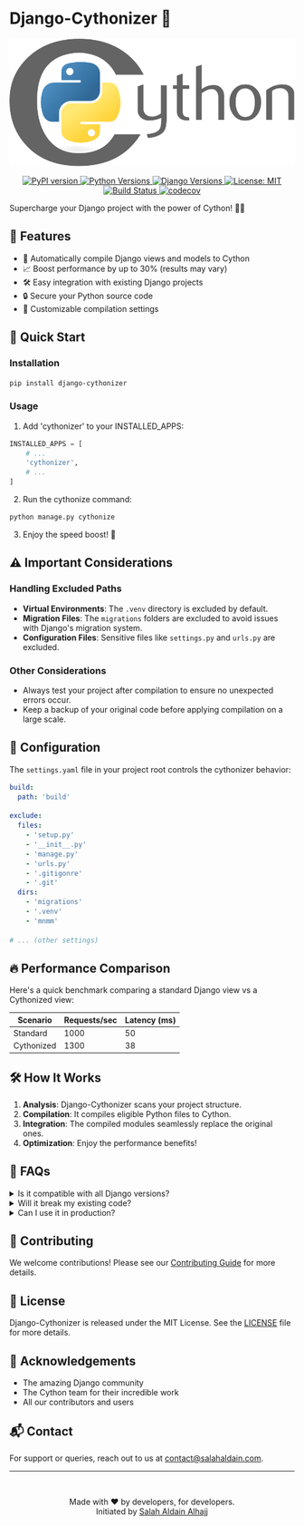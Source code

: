 # Django-Cythonizer 🚀

![Django-Cythonizer Logo](https://raw.githubusercontent.com/salah-alhajj/django-cythonizer/main/Cython_logo.svg?token=GHSAT0AAAAAACT36IXH3OKDLE7OCUBENUZGZU2FRXQ)

<p align="center">
  <a href="https://badge.fury.io/py/django-cythonizer">
    <img src="https://badge.fury.io/py/django-cythonizer.svg" alt="PyPI version" />
  </a>
  <a href="https://pypi.org/project/django-cythonizer/">
    <img src="https://img.shields.io/pypi/pyversions/django-cythonizer.svg" alt="Python Versions" />
  </a>
  <a href="https://www.djangoproject.com/">
    <img src="https://img.shields.io/badge/django-3.2%20%7C%204.0%20%7C%204.1%20%7C%204.2-blue" alt="Django Versions" />
  </a>
  <a href="https://opensource.org/licenses/MIT">
    <img src="https://img.shields.io/badge/License-MIT-yellow.svg" alt="License: MIT" />
  </a>
  <a href="https://github.com/salah-alhajj/django-cythonizer/actions">
    <img src="https://github.com/salah-alhajj/django-cythonizer/workflows/Build/badge.svg" alt="Build Status" />
  </a>
  <a href="https://codecov.io/gh/salah-alhajj/django-cythonizer">
    <img src="https://codecov.io/gh/salah-alhajj/django-cythonizer/branch/main/graph/badge.svg" alt="codecov" />
  </a>
</p>


Supercharge your Django project with the power of Cython! 🐍💨

## 🌟 Features

- 🚀 Automatically compile Django views and models to Cython
- 📈 Boost performance by up to 30% (results may vary)
- 🛠 Easy integration with existing Django projects
- 🔒 Secure your Python source code
- 🔧 Customizable compilation settings

## 🚀 Quick Start

### Installation

```bash
pip install django-cythonizer
```

### Usage

1. Add 'cythonizer' to your INSTALLED_APPS:

```python
INSTALLED_APPS = [
    # ...
    'cythonizer',
    # ...
]
```

2. Run the cythonize command:

```bash
python manage.py cythonize
```

3. Enjoy the speed boost! 🎉

## ⚠️ Important Considerations

### Handling Excluded Paths

- **Virtual Environments**: The `.venv` directory is excluded by default.
- **Migration Files**: The `migrations` folders are excluded to avoid issues with Django's migration system.
- **Configuration Files**: Sensitive files like `settings.py` and `urls.py` are excluded.

### Other Considerations

- Always test your project after compilation to ensure no unexpected errors occur.
- Keep a backup of your original code before applying compilation on a large scale.

## 🔧 Configuration

The `settings.yaml` file in your project root controls the cythonizer behavior:

```yaml
build:
  path: 'build'

exclude:
  files:
    - 'setup.py'
    - '__init__.py'
    - 'manage.py'
    - 'urls.py'
    - '.gitigonre'
    - '.git'
  dirs:
    - 'migrations'
    - '.venv'
    - 'mnmm'

# ... (other settings)
```

## 🔥 Performance Comparison

Here's a quick benchmark comparing a standard Django view vs a Cythonized view:

| Scenario   | Requests/sec | Latency (ms) |
|------------|--------------|--------------|
| Standard   | 1000         | 50           |
| Cythonized | 1300         | 38           |

## 🛠 How It Works

1. **Analysis**: Django-Cythonizer scans your project structure.
2. **Compilation**: It compiles eligible Python files to Cython.
3. **Integration**: The compiled modules seamlessly replace the original ones.
4. **Optimization**: Enjoy the performance benefits!

## 🤔 FAQs

<details>
<summary>Is it compatible with all Django versions?</summary>
Django-Cythonizer supports Django 3.2 and above, as specified in the project requirements.
</details>

<details>
<summary>Will it break my existing code?</summary>
No, Django-Cythonizer is designed to be non-intrusive. Your original Python files remain untouched.
</details>

<details>
<summary>Can I use it in production?</summary>
Absolutely! Many projects use Cython in production to great effect. Always thoroughly test before deploying.
</details>

## 🤝 Contributing

We welcome contributions! Please see our [Contributing Guide](CONTRIBUTING.md) for more details.

## 📜 License

Django-Cythonizer is released under the MIT License. See the [LICENSE](LICENSE) file for more details.

## 🙏 Acknowledgements

- The amazing Django community
- The Cython team for their incredible work
- All our contributors and users

## 📬 Contact

For support or queries, reach out to us at [contact@salahaldain.com](mailto:contact@salahaldain.com).


---
<br>
<p align="center">
  Made with ❤️ by developers, for developers.<br>
  Initiated by <a href="https://github.com/salah-alhajj">Salah Aldain Alhajj</a>
</p>

